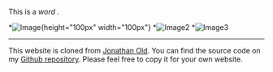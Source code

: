 This is a <em>word</em> .

 *![Image](adma_backcover.jpg){height="100px" width="100px"}
 *![Image2](https://himani-arora-ha.github.io/himani-arora-profile.jpeg)
 *![Image3](wald.jpg)


---

This website is cloned from [Jonathan Old](jonathanold.github.io). You can find the source code on my [Github repository](github.com/himani-arora-ha/himani-arora-ha.github.io). Please feel free to copy it for your own website. 